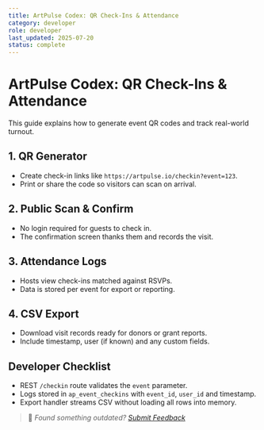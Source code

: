 ```yaml
---
title: ArtPulse Codex: QR Check-Ins & Attendance
category: developer
role: developer
last_updated: 2025-07-20
status: complete
---
```

# ArtPulse Codex: QR Check-Ins & Attendance

This guide explains how to generate event QR codes and track real-world turnout.

## 1. QR Generator
- Create check-in links like `https://artpulse.io/checkin?event=123`.
- Print or share the code so visitors can scan on arrival.

## 2. Public Scan & Confirm
- No login required for guests to check in.
- The confirmation screen thanks them and records the visit.

## 3. Attendance Logs
- Hosts view check-ins matched against RSVPs.
- Data is stored per event for export or reporting.

## 4. CSV Export
- Download visit records ready for donors or grant reports.
- Include timestamp, user (if known) and any custom fields.

## Developer Checklist
- REST `/checkin` route validates the `event` parameter.
- Logs stored in `ap_event_checkins` with `event_id`, `user_id` and timestamp.
- Export handler streams CSV without loading all rows into memory.

> 💬 *Found something outdated? [Submit Feedback](feedback.md)*
